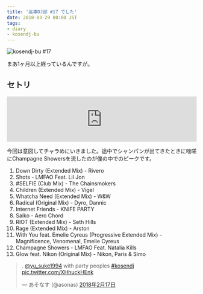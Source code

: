 ```yaml
---
title: '高専DJ部 #17 でした'
date: 2018-03-29 00:00 JST
tags: 
- diary
- kosendj-bu
---
```



![kosendj-bu #17](2018/kosendj-bu-17.jpg)

まあ1ヶ月以上経っているんですが。

## セトリ
<iframe width="100%" height="120" src="https://www.mixcloud.com/widget/iframe/?hide_cover=1&light=1&feed=%2Fyu_suke1994%2Fkosendj-bu-17%2F" frameborder="0" ></iframe>

今回は意図してチャラめにいきました。途中でシャンパンが出てきたときに咄嗟にChampagne Showersを流したのが僕の中でのピークです。

1. Down Dirty (Extended Mix) - Rivero
1. Shots - LMFAO Feat. Lil Jon
1. #SELFIE (Club Mix) - The Chainsmokers
1. Children (Extended Mix) - Vigel
1. Whatcha Need (Extended Mix) - W&W
1. Radical (Original Mix) - Dyro, Dannic
1. Internet Friends - KNIFE PARTY
1. Saiko - Aero Chord
1. RIOT (Extended Mix) - Seth Hills
1. Rage (Extended Mix) - Arston
1. With You feat. Emelie Cyreus (Progressive Extended Mix) - Magnificence, Venomenal, Emelie Cyreus
1. Champagne Showers - LMFAO Feat. Natalia Kills
1. Glow feat. Nikon (Original Mix) - Nikon, Paris & Simo

<blockquote class="twitter-tweet" data-lang="ja"><p lang="en" dir="ltr">. <a href="https://twitter.com/yu_suke1994?ref_src=twsrc%5Etfw">@yu_suke1994</a> with party peoples <a href="https://twitter.com/hashtag/kosendj?src=hash&amp;ref_src=twsrc%5Etfw">#kosendj</a> <a href="https://t.co/XHhuckHEnk">pic.twitter.com/XHhuckHEnk</a></p>&mdash; あそなす (@asonas) <a href="https://twitter.com/asonas/status/964809045147201537?ref_src=twsrc%5Etfw">2018年2月17日</a></blockquote>
<script async src="https://platform.twitter.com/widgets.js" charset="utf-8"></script>
